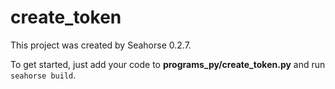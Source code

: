 # create_token

This project was created by Seahorse 0.2.7.

To get started, just add your code to **programs_py/create_token.py** and run `seahorse build`.
